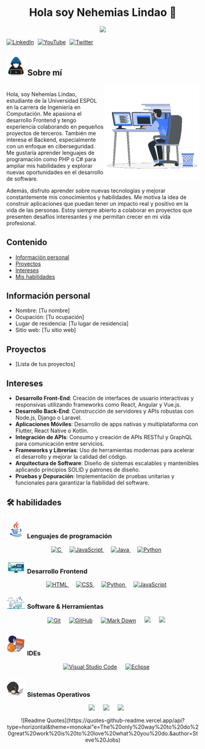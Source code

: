<h1 align="center">Hola soy Nehemias Lindao 🤖</h1>

<p align="center">
  <img src="https://readme-typing-svg.herokuapp.com?font=Time+New+Roman&color=%23C8BE25&size=25&center=true&vCenter=true&width=600&height=100&lines=Estudiante+de+Ciencias+de+la+Computación;Programador+competitivo;Siempre+aprendiendo+cosas+nuevas">
</p>

<div style="display: flex; align-items: center;">
  <a href="https://www.linkedin.com/in/nehemias-lindao-489375331/" target="_blank">
    <img src="https://upload.wikimedia.org/wikipedia/commons/e/e9/Linkedin_icon.svg" alt="LinkedIn" width="30" style="margin-right: 10px;">
  </a>

  <a href="https://www.youtube.com/@nehemiaslindao3661" target="_blank">
    <img src="https://upload.wikimedia.org/wikipedia/commons/thumb/c/c2/GitHub_Invertocat_Logo.svg/640px-GitHub_Invertocat_Logo.svg.png" alt="YouTube" width="30" style="margin-right: 10px;">
  </a>

  <a href="https://twitter.com" target="_blank">
    <img src="https://upload.wikimedia.org/wikipedia/commons/thumb/c/ce/X_logo_2023.svg/640px-X_logo_2023.svg.png" alt="Twitter" width="30" style="margin-right: 10px;">
  </a>
</div>


## <picture><img src = "https://raw.githubusercontent.com/NLindao2004/NLindao2004/refs/heads/main/sobre_mi.gif" width = 50px></picture> Sobre mí

<picture> <img align="right" src="https://raw.githubusercontent.com/NLindao2004/NLindao2004/refs/heads/main/gif.gif" width = 250px></picture>
<br>
Hola, soy Nehemías Lindao, estudiante de la Universidad ESPOL en la carrera de Ingeniería en Computación. Me apasiona el desarrollo Frontend y tengo experiencia colaborando en pequeños proyectos de terceros. También me interesa el Backend, especialmente con un enfoque en ciberseguridad. Me gustaría aprender lenguajes de programación como PHP o C# para ampliar mis habilidades y explorar nuevas oportunidades en el desarrollo de software.

Además, disfruto aprender sobre nuevas tecnologías y mejorar constantemente mis conocimientos y habilidades. Me motiva la idea de construir aplicaciones que puedan tener un impacto real y positivo en la vida de las personas. Estoy siempre abierto a colaborar en proyectos que presenten desafíos interesantes y me permitan crecer en mi vida profesional.
<br>


## Contenido
* [Información personal](#información-personal)
* [Proyectos](#proyectos)
* [Intereses](#intereses)
* [Mis habilidades](#habilidades)


## Información personal
* Nombre: [Tu nombre]
* Ocupación: [Tu ocupación]
* Lugar de residencia: [Tu lugar de residencia]
* Sitio web: [Tu sitio web]
## Proyectos
* [Lista de tus proyectos]
## Intereses
- **Desarrollo Front-End**: Creación de interfaces de usuario interactivas y responsivas utilizando frameworks como React, Angular y Vue.js.
- **Desarrollo Back-End**: Construcción de servidores y APIs robustas con Node.js, Django o Laravel.
- **Aplicaciones Móviles**: Desarrollo de apps nativas y multiplataforma con Flutter, React Native o Kotlin.
- **Integración de APIs**: Consumo y creación de APIs RESTful y GraphQL para comunicación entre servicios.
- **Frameworks y Librerías**: Uso de herramientas modernas para acelerar el desarrollo y mejorar la calidad del código.
- **Arquitectura de Software**: Diseño de sistemas escalables y mantenibles aplicando principios SOLID y patrones de diseño.
- **Pruebas y Depuración**: Implementación de pruebas unitarias y funcionales para garantizar la fiabilidad del software.


## 🛠️ habilidades

### <picture> <img src = "https://raw.githubusercontent.com/NLindao2004/NLindao2004/refs/heads/main/programacion.gif" width = 50px>  </picture> Lenguajes de programación

<p align="center"> 
  &emsp; 
  <a href="https://www.cprogramming.com/" target="_blank"> 
    <img alt="C" src="https://img.shields.io/badge/C%20-%232370ED.svg?style=plastic&logo=c&logoColor=white">
  </a> 
  &emsp;
  <a href="https://developer.mozilla.org/en-US/docs/Web/JavaScript" target="_blank"> 
     <img alt="JavaScript" src="https://img.shields.io/badge/JavaScript%20-%23F7DF1E.svg?style=plastic&logo=javascript&logoColor=black">
   </a>
  &emsp;
  <a href="https://www.java.com" target="_blank"> 
    <img alt="Java" src="https://img.shields.io/badge/Java-%23007396.svg?style=plastic&logo=java&logoColor=white">
  </a>
  &emsp;
   <a href="https://www.python.org" target="_blank">
    <img alt="Python" src="https://img.shields.io/badge/Python%20-%2314354C.svg?style=plastic&logo=python&logoColor=white">
  </a>
</p>

### <picture> <img src = "https://raw.githubusercontent.com/NLindao2004/NLindao2004/refs/heads/main/FrondEnd.gif" width = 50px>  </picture> Desarrollo Frontend
<p align="center"> 
  &emsp; 
  <a href="https://www.w3.org/html/" target="_blank"> 
   <img alt="HTML" src="https://img.shields.io/badge/HTML5%20-%23E34F26.svg?style=plastic&logo=html5&logoColor=white">
  </a>   
  &emsp;
  <a href="https://www.w3schools.com/css/" target="_blank">
    <img alt="CSS" src="https://img.shields.io/badge/CSS%20-%231572B6.svg?style=plastic&logo=css3&logoColor=white">
  </a> 
  &emsp;
  <a href="https://www.python.org" target="_blank">
    <img alt="Python" src="https://img.shields.io/badge/react-%2361DAFB.svg?style=plastic&logo=React&logoColor=black">
  </a>
  &emsp;
  <a href="https://developer.mozilla.org/en-US/docs/Web/JavaScript" target="_blank"> 
     <img alt="JavaScript" src="https://img.shields.io/badge/JavaScript%20-%23F7DF1E.svg?style=plastic&logo=javascript&logoColor=black">
   </a>
</p>

### <picture> <img src = "https://github.com/NLindao2004/NLindao2004/blob/main/herramientas.gif?raw=true" width = 50px>  </picture> Software & Herramientas
 
<p align="center">
  &emsp;
    <a href="#"><img alt="Git" src="https://img.shields.io/badge/Git%20-%23F05033.svg?style=plastic&logo=git&logoColor=white"></a>
  &emsp;
    <a href="#"><img alt="GitHub" src="https://img.shields.io/badge/github-%23181717.svg?style=plastic&logo=github&logoColor=white"></a>
  &emsp;
    <a href="#"><img alt="Mark Down" src="https://img.shields.io/badge/Markdown-000000?style=plastic&logo=markdown&logoColor=white"></a>
  &emsp;
    <a href="#"><img src="https://img.shields.io/badge/latex-%23008080.svg?&style=plastic&logo=latex&logoColor=white" /></a>
  &emsp;
    <a href="#"><img src="https://img.shields.io/badge/mysql-%234479A1.svg?&style=plastic&logo=mysql&logoColor=white"/></a>
</p>

### <picture> <img src = "https://raw.githubusercontent.com/NLindao2004/NLindao2004/refs/heads/main/IDES.gif" width = 50px>  </picture> IDEs
 
<p align="center">
  &emsp;
    <a href="#"><img alt="Visual Studio Code" src="https://img.shields.io/badge/Visual%20Studio%20Code-0078d7.svg?style=plastic&logo=visual-studio-code&logoColor=white"></a>
  &emsp;
    <a href="#"><img alt="Eclipse" src="https://img.shields.io/badge/eclipse%20ide-%232C2255.svg?&style=plastic&logo=eclipse%20ide&logoColor=white" /></a>
</p>


### <picture> <img src = "https://raw.githubusercontent.com/NLindao2004/NLindao2004/refs/heads/main/YCZM.gif" width = 50px>  </picture> Sistemas Operativos
 
<p align="center">
  &emsp;
    <a href="#"><img src="https://img.shields.io/badge/Linux-FCC624?style=plastic&logo=linux&logoColor=black"></a>
  &emsp;
    <a href="#"><img src="https://img.shields.io/badge/Ubuntu-E95420?style=plastic&logo=ubuntu&logoColor=white"></a>
  &emsp;
    <a href="#"><img src="https://img.shields.io/badge/Windows-0078D6?style=plastic&logo=windows&logoColor=white"></a>
</p>
<div align="center">
  ![Readme Quotes](https://quotes-github-readme.vercel.app/api?type=horizontal&theme=monokai&quote=The%20only%20way%20to%20do%20great%20work%20is%20to%20love%20what%20you%20do.&author=Steve%20Jobs)
</div>
